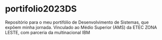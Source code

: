 # portifolio2023DS
Repositório para o meu portifólio de Desenvolvimento de Sistemas, que expõem minha jornada. Vinculado ao Médio Superior (AMS) da ETEC ZONA LESTE, com parceria da multinacional IBM
